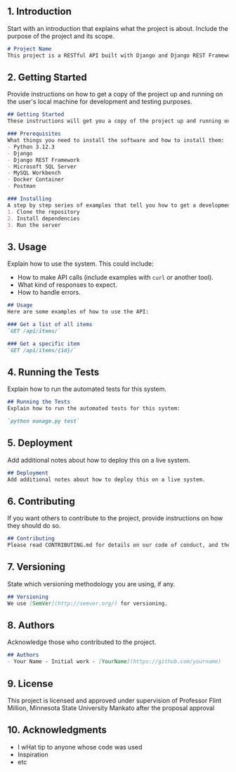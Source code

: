 ## 1. Introduction
Start with an introduction that explains what the project is about. Include the purpose of the project and its scope.

```markdown
# Project Name
This project is a RESTful API built with Django and Django REST Framework. It is designed to ...
```

## 2. Getting Started
Provide instructions on how to get a copy of the project up and running on the user's local machine for development and testing purposes.

```markdown
## Getting Started
These instructions will get you a copy of the project up and running on your local machine for development and testing purposes.

### Prerequisites
What things you need to install the software and how to install them:
- Python 3.12.3
- Django
- Django REST Framework
- Microsoft SQL Server
- MySQL Workbench
- Docker Container
- Postman

### Installing
A step by step series of examples that tell you how to get a development environment running:
1. Clone the repository
2. Install dependencies
3. Run the server
```

## 3. Usage
Explain how to use the system. This could include:

- How to make API calls (include examples with `curl` or another tool).
- What kind of responses to expect.
- How to handle errors.

```markdown
## Usage
Here are some examples of how to use the API:

### Get a list of all items
`GET /api/items/`

### Get a specific item
`GET /api/items/{id}/`
```

## 4. Running the Tests
Explain how to run the automated tests for this system.

```markdown
## Running the Tests
Explain how to run the automated tests for this system:

`python manage.py test`
```

## 5. Deployment
Add additional notes about how to deploy this on a live system.

```markdown
## Deployment
Add additional notes about how to deploy this on a live system.
```

## 6. Contributing
If you want others to contribute to the project, provide instructions on how they should do so.

```markdown
## Contributing
Please read CONTRIBUTING.md for details on our code of conduct, and the process for submitting pull requests to us.
```

## 7. Versioning
State which versioning methodology you are using, if any.

```markdown
## Versioning
We use [SemVer](http://semver.org/) for versioning.
```

## 8. Authors
Acknowledge those who contributed to the project.

```markdown
## Authors
- Your Name - Initial work - [YourName](https://github.com/yourname)
```

## 9. License

This project is licensed and approved under supervision of Professor Flint Million, Minnesota State University Mankato after the proposal approval

## 10. Acknowledgments
- I wHat tip to anyone whose code was used
- Inspiration
- etc
```
